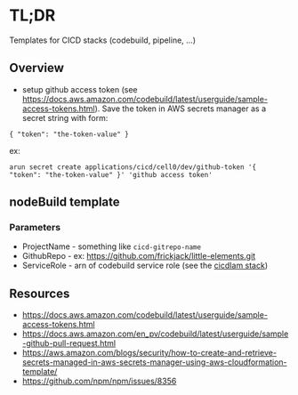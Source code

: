 # TL;DR

Templates for CICD stacks (codebuild, pipeline, ...)


## Overview

* setup github access token (see https://docs.aws.amazon.com/codebuild/latest/userguide/sample-access-tokens.html).  Save the token in AWS secrets manager as a secret string with form:

```
{ "token": "the-token-value" }
```

ex:
```
arun secret create applications/cicd/cell0/dev/github-token '{ "token": "the-token-value" }' 'github access token'
```

## nodeBuild template

### Parameters

* ProjectName - something like `cicd-gitrepo-name`
* GithubRepo - ex: https://github.com/frickjack/little-elements.git
* ServiceRole - arn of codebuild service role (see the [cicdIam stack](./cicdIam.json))

## Resources

* https://docs.aws.amazon.com/codebuild/latest/userguide/sample-access-tokens.html
* https://docs.aws.amazon.com/en_pv/codebuild/latest/userguide/sample-github-pull-request.html
* https://aws.amazon.com/blogs/security/how-to-create-and-retrieve-secrets-managed-in-aws-secrets-manager-using-aws-cloudformation-template/
* https://github.com/npm/npm/issues/8356
